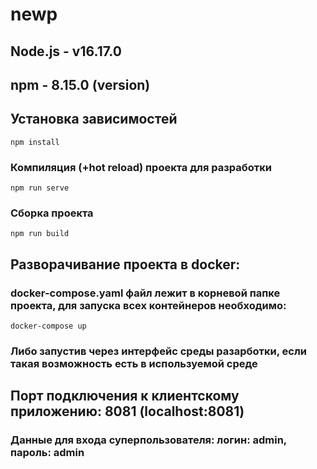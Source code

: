 # newp
## Node.js - v16.17.0
## npm - 8.15.0 (version)
## Установка зависимостей
```
npm install
```
 
### Компиляция (+hot reload) проекта для разработки
```
npm run serve
```

### Сборка проекта
```
npm run build
```

## Разворачивание проекта в docker:
### docker-compose.yaml файл лежит в корневой папке проекта, для запуска всех контейнеров необходимо:
```
docker-compose up
```
### Либо запустив через интерфейс среды разарботки, если такая возможность есть в используемой среде

## Порт подключения к клиентскому приложению: 8081 (localhost:8081)
### Данные для входа суперпользователя: логин: admin, пароль: admin


